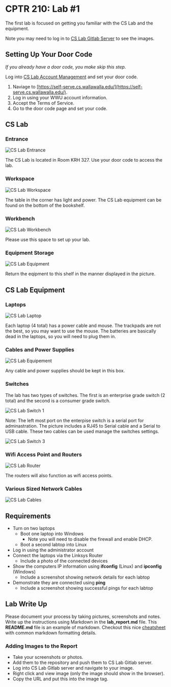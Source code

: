 # CPTR 210: Lab #1

The first lab is focused on getting you familiar with the CS Lab and the equipment.

Note you may need to log in to [CS Lab Gitlab Server](https://gitlab.cs.wallawalla.edu/) to see the images.


## Setting Up Your Door Code

_If you already have a door code, you make skip this step._

Log into [CS Lab Account Management](https://self-serve.cs.wallawalla.edu/) and set your door code.

1. Naviage to [https://self-serve.cs.wallawalla.edu/](https://self-serve.cs.wallawalla.edu/).
1. Log in using your WWU account information.
1. Accept the Terms of Service.
1. Go to the door code page and set your code.


## CS Lab

### Entrance
![CS Lab Entrance](https://gitlab.cs.wallawalla.edu/cptr210/labs/raw/master/labs/lab01/images/cs_lab_door_1.jpg)

The CS Lab is located in Room KRH 327.
Use your door code to access the lab.

### Workspace
![CS Lab Workspace](https://gitlab.cs.wallawalla.edu/cptr210/labs/raw/master/labs/lab01/images/cs_lab_workspace.jpg)

The table in the corner has light and power.
The CS Lab equipment can be found on the bottom of the bookshelf.

### Workbench
![CS Lab Workbench](https://gitlab.cs.wallawalla.edu/cptr210/labs/raw/master/labs/lab01/images/cs_lab_workbench.jpg)

Please use this space to set up your lab.

### Equipment Storage
![CS Lab Equipment](https://gitlab.cs.wallawalla.edu/cptr210/labs/raw/master/labs/lab01/images/cs_lab_equipment.jpg)

Return the eqipment to this shelf in the manner displayed in the picture.


## CS Lab Equipment

### Laptops
![CS Lab Laptop](https://gitlab.cs.wallawalla.edu/cptr210/labs/raw/master/labs/lab01/images/cs_lab_laptop.jpg)

Each laptop (4 total) has a power cable and mouse.
The trackpads are not the best, so you may want to use the mouse.
The batteries are basically dead in the laptops, so you will need to plug them in.

### Cables and Power Supplies
![CS Lab Equipement](https://gitlab.cs.wallawalla.edu/cptr210/labs/raw/master/labs/lab01/images/cs_lab_equipment.jpg)

Any cable and power supplies should be kept in this box.

### Switches
The lab has two types of switches.
The first is an enterprise grade switch (2 total) and the second is a consumer grade switch.

![CS Lab Switch 1](https://gitlab.cs.wallawalla.edu/cptr210/labs/raw/master/labs/lab01/images/cs_lab_switch_1.jpg)

Note: The left most port on the enterpise switch is a serial port for adminastration.
The picture includes a RJ45 to Serial cable and a Serial to USB cable. 
These two cables can be used manage the switches settings.

![CS Lab Switch 3](https://gitlab.cs.wallawalla.edu/cptr210/labs/raw/master/labs/lab01/images/cs_lab_switch_3.jpg)

### Wifi Access Point and Routers
![CS Lab Router](https://gitlab.cs.wallawalla.edu/cptr210/labs/raw/master/labs/lab01/images/cs_lab_router.jpg)

The routers will also function as wifi access points.

### Various Sized Network Cables
![CS Lab Cables](https://gitlab.cs.wallawalla.edu/cptr210/labs/raw/master/labs/lab01/images/cs_lab_cables.jpg)


## Requirements

* Turn on two laptops
  * Boot one laptop into Windows
    * Note you will need to disable the firewall and enable DHCP.
  * Boot a second labtop into Linux
* Log in using the administrator account
* Connect the laptops via the Linksys Router
  * Include a photo of the connected devices
* Show the computers IP information using __ifconfig__ (Linux) and __ipconfig__ (Windows)
  * Include a screenshot showing network details for each labtop
* Demonstrate they are connected using __ping__
  * Include a screenshot showing successful pings for each labtop


## Lab Write Up

Please document your process by taking pictures, screenshots and notes.
Write up the instructions using Markdown in the __lab\_report.md__ file.
This __README.md__ file is an example of markdown.
Checkout this nice [cheatsheet](https://github.com/adam-p/markdown-here/wiki/Markdown-Cheatsheet) with common markdown formatting details.

### Adding Images to the Report

* Take your screenshots or photos.
* Add them to the repository and push them to CS Lab Gitlab server.
* Log into CS Lab Gitlab server and navigate to your image.
* Right click and view image (only the image should show in the browser).
* Copy the URL and put this into the image tag.